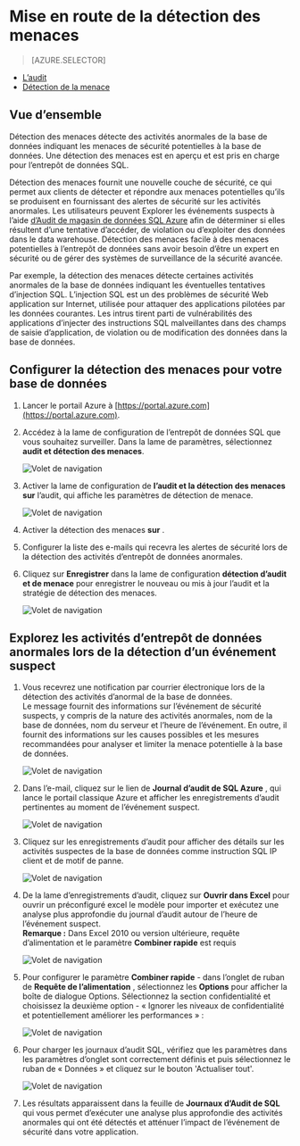 <properties
   pageTitle="Mise en route de détection de menace de magasin de données SQL"
   description="La mise en route avec la détection de la menace"
   services="sql-data-warehouse"
   documentationCenter=""
   authors="lodipalm"
   manager="barbkess"
   editor=""/>

<tags
   ms.service="sql-data-warehouse"
   ms.devlang="NA"
   ms.topic="article"
   ms.tgt_pltfrm="NA"
   ms.workload="data-services"
   ms.date="09/24/2016"
   ms.author="lodipalm;sonyama;barbkess"/>


# <a name="get-started-with-threat-detection"></a>Mise en route de la détection des menaces

> [AZURE.SELECTOR]
- [L’audit](sql-data-warehouse-auditing-overview.md)
- [Détection de la menace](sql-data-warehouse-security-threat-detection.md)

## <a name="overview"></a>Vue d’ensemble

Détection des menaces détecte des activités anormales de la base de données indiquant les menaces de sécurité potentielles à la base de données. Une détection des menaces est en aperçu et est pris en charge pour l’entrepôt de données SQL.

Détection des menaces fournit une nouvelle couche de sécurité, ce qui permet aux clients de détecter et répondre aux menaces potentielles qu’ils se produisent en fournissant des alertes de sécurité sur les activités anormales. Les utilisateurs peuvent Explorer les événements suspects à l’aide [d’Audit de magasin de données SQL Azure](sql-data-warehouse-auditing-overview.md) afin de déterminer si elles résultent d’une tentative d’accéder, de violation ou d’exploiter des données dans le data warehouse.
Détection des menaces facile à des menaces potentielles à l’entrepôt de données sans avoir besoin d’être un expert en sécurité ou de gérer des systèmes de surveillance de la sécurité avancée.

Par exemple, la détection des menaces détecte certaines activités anormales de la base de données indiquant les éventuelles tentatives d’injection SQL. L’injection SQL est un des problèmes de sécurité Web application sur Internet, utilisée pour attaquer des applications pilotées par les données courantes. Les intrus tirent parti de vulnérabilités des applications d’injecter des instructions SQL malveillantes dans des champs de saisie d’application, de violation ou de modification des données dans la base de données.


## <a name="set-up-threat-detection-for-your-database"></a>Configurer la détection des menaces pour votre base de données

1. Lancer le portail Azure à [https://portal.azure.com](https://portal.azure.com).

2. Accédez à la lame de configuration de l’entrepôt de données SQL que vous souhaitez surveiller. Dans la lame de paramètres, sélectionnez **audit et détection des menaces**.

    ![Volet de navigation][1]

3. Activer la lame de configuration de **l’audit et la détection des menaces** **sur** l’audit, qui affiche les paramètres de détection de menace.

    ![Volet de navigation][2]

4. Activer la détection des menaces **sur** .

5. Configurer la liste des e-mails qui recevra les alertes de sécurité lors de la détection des activités d’entrepôt de données anormales.

6. Cliquez sur **Enregistrer** dans la lame de configuration **détection d’audit et de menace** pour enregistrer le nouveau ou mis à jour l’audit et la stratégie de détection des menaces.

    ![Volet de navigation][3]


## <a name="explore-anomalous-data-warehouse-activities-upon-detection-of-a-suspicious-event"></a>Explorez les activités d’entrepôt de données anormales lors de la détection d’un événement suspect

1. Vous recevrez une notification par courrier électronique lors de la détection des activités d’anormal de la base de données. <br/>
Le message fournit des informations sur l’événement de sécurité suspects, y compris de la nature des activités anormales, nom de la base de données, nom du serveur et l’heure de l’événement. En outre, il fournit des informations sur les causes possibles et les mesures recommandées pour analyser et limiter la menace potentielle à la base de données.<br/>

    ![Volet de navigation][4]

2. Dans l’e-mail, cliquez sur le lien de **Journal d’audit de SQL Azure** , qui lance le portail classique Azure et afficher les enregistrements d’audit pertinentes au moment de l’événement suspect.

    ![Volet de navigation][5]

3. Cliquez sur les enregistrements d’audit pour afficher des détails sur les activités suspectes de la base de données comme instruction SQL IP client et de motif de panne.

    ![Volet de navigation][6]

4. De la lame d’enregistrements d’audit, cliquez sur **Ouvrir dans Excel** pour ouvrir un préconfiguré excel le modèle pour importer et exécutez une analyse plus approfondie du journal d’audit autour de l’heure de l’événement suspect.<br/>
**Remarque :** Dans Excel 2010 ou version ultérieure, requête d’alimentation et le paramètre **Combiner rapide** est requis

    ![Volet de navigation][7]

5. Pour configurer le paramètre **Combiner rapide** - dans l’onglet de ruban de **Requête de l’alimentation** , sélectionnez les **Options** pour afficher la boîte de dialogue Options. Sélectionnez la section confidentialité et choisissez la deuxième option - « Ignorer les niveaux de confidentialité et potentiellement améliorer les performances » :

    ![Volet de navigation][8]

6. Pour charger les journaux d’audit SQL, vérifiez que les paramètres dans les paramètres d’onglet sont correctement définis et puis sélectionnez le ruban de « Données » et cliquez sur le bouton 'Actualiser tout'.

    ![Volet de navigation][9]

7. Les résultats apparaissent dans la feuille de **Journaux d’Audit de SQL** qui vous permet d’exécuter une analyse plus approfondie des activités anormales qui ont été détectés et atténuer l’impact de l’événement de sécurité dans votre application.


<!--Image references-->
[1]: ./media/sql-data-warehouse-security-threat-detection/1_td_click_on_settings.png
[2]: ./media/sql-data-warehouse-security-threat-detection/2_td_turn_on_auditing.png
[3]: ./media/sql-data-warehouse-security-threat-detection/3_td_turn_on_threat_detection.png
[4]: ./media/sql-data-warehouse-security-threat-detection/4_td_email.png
[5]: ./media/sql-data-warehouse-security-threat-detection/5_td_audit_records.png
[6]: ./media/sql-data-warehouse-security-threat-detection/6_td_audit_record_details.png
[7]: ./media/sql-data-warehouse-security-threat-detection/7_td_audit_records_open_excel.png
[8]: ./media/sql-data-warehouse-security-threat-detection/8_td_excel_fast_combine.png
[9]: ./media/sql-data-warehouse-security-threat-detection/9_td_excel_parameters.png
